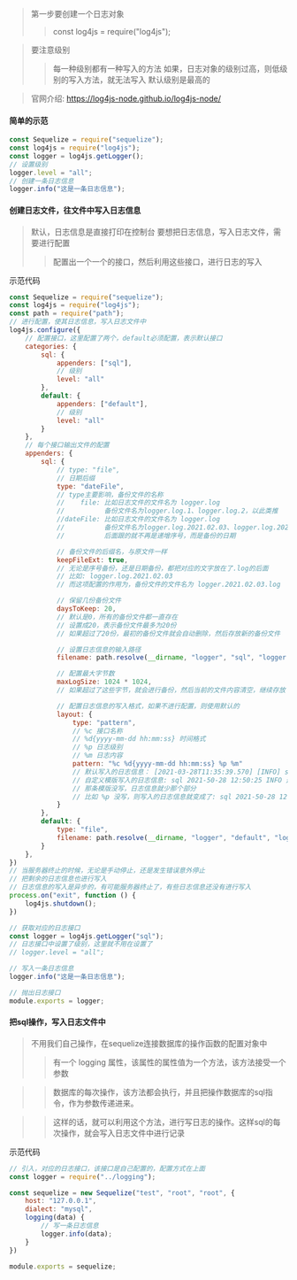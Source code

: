 > 第一步要创建一个日志对象
>> const log4js = require("log4js");

> 要注意级别
>> 每一种级别都有一种写入的方法
>> 如果，日志对象的级别过高，则低级别的写入方法，就无法写入
>> 默认级别是最高的

> 官网介绍: https://log4js-node.github.io/log4js-node/


#### 简单的示范
```js
const Sequelize = require("sequelize");
const log4js = require("log4js");
const logger = log4js.getLogger();
// 设置级别
logger.level = "all";
// 创建一条日志信息
logger.info("这是一条日志信息");
```



#### 创建日志文件，往文件中写入日志信息
> 默认，日志信息是直接打印在控制台
> 要想把日志信息，写入日志文件，需要进行配置
>> 配置出一个一个的接口，然后利用这些接口，进行日志的写入

示范代码
```js
const Sequelize = require("sequelize");
const log4js = require("log4js");
const path = require("path");
// 进行配置，使其日志信息，写入日志文件中
log4js.configure({
    // 配置接口，这里配置了两个，default必须配置，表示默认接口
    categories: {
        sql: {
            appenders: ["sql"],
            // 级别
            level: "all"
        },
        default: {
            appenders: ["default"],
            // 级别
            level: "all"
        }
    },
    // 每个接口输出文件的配置
    appenders: {
        sql: {
            // type: "file",
            // 日期后缀
            type: "dateFile",
            // type主要影响，备份文件的名称
            //    file: 比如日志文件的文件名为 logger.log
            //          备份文件名为logger.log.1、logger.log.2，以此类推
            //dateFile: 比如日志文件的文件名为 logger.log
            //          备份文件名为logger.log.2021.02.03、logger.log.2021.02.03，
            //          后面跟的就不再是递增序号，而是备份的日期

            // 备份文件的后缀名，与原文件一样
            keepFileExt: true,
            // 无论是序号备份，还是日期备份，都把对应的文字放在了.log的后面
            // 比如: logger.log.2021.02.03
            // 而这项配置的作用为，备份文件的文件名为 logger.2021.02.03.log

            // 保留几份备份文件
            daysToKeep: 20,
            // 默认是0，所有的备份文件都一直存在
            // 设置成20，表示备份文件最多为20份
            // 如果超过了20份，最初的备份文件就会自动删除，然后存放新的备份文件

            // 设置日志信息的输入路径
            filename: path.resolve(__dirname, "logger", "sql", "logger.log"),

            // 配置最大字节数
            maxLogSize: 1024 * 1024, 
            // 如果超过了这些字节，就会进行备份，然后当前的文件内容清空，继续存放

            // 配置日志信息的写入格式，如果不进行配置，则使用默认的
            layout: {
                type: "pattern",
                // %c 接口名称
                // %d{yyyy-mm-dd hh:mm:ss} 时间格式
                // %p 日志级别
                // %m 日志内容
                pattern: "%c %d{yyyy-mm-dd hh:mm:ss} %p %m" 
                // 默认写入的日志信息： [2021-03-28T11:35:39.570] [INFO] sql - 这是一条日志信息
                // 自定义模版写入的日志信息: sql 2021-50-28 12:50:25 INFO 这是一条日志信息
                // 那条模版没写，日志信息就少那个部分
                // 比如 %p 没写，则写入的日志信息就变成了: sql 2021-50-28 12:50:25 这是一条日志信息
            }
        },
        default: {
            type: "file",
            filename: path.resolve(__dirname, "logger", "default", "logger.log")
        }
    },
})
// 当服务器终止的时候，无论是手动停止，还是发生错误意外停止
// 把剩余的日志信息也进行写入
// 日志信息的写入是异步的，有可能服务器终止了，有些日志信息还没有进行写入
process.on("exit", function () {
    log4js.shutdown();
})

// 获取对应的日志接口
const logger = log4js.getLogger("sql");
// 日志接口中设置了级别，这里就不用在设置了
// logger.level = "all";

// 写入一条日志信息
logger.info("这是一条日志信息");

// 抛出日志接口
module.exports = logger;
```




#### 把sql操作，写入日志文件中
> 不用我们自己操作，在sequelize连接数据库的操作函数的配置对象中
>> 有一个 logging 属性，该属性的属性值为一个方法，该方法接受一个参数

>> 数据库的每次操作，该方法都会执行，并且把操作数据库的sql指令，作为参数传递进来。

>> 这样的话，就可以利用这个方法，进行写日志的操作。这样sql的每次操作，就会写入日志文件中进行记录

示范代码
```js
// 引入，对应的日志接口，该接口是自己配置的，配置方式在上面
const logger = require("../logging");

const sequelize = new Sequelize("test", "root", "root", {
    host: "127.0.0.1",
    dialect: "mysql",
    logging(data) {
        // 写一条日志信息
        logger.info(data);
    }
})

module.exports = sequelize;
```